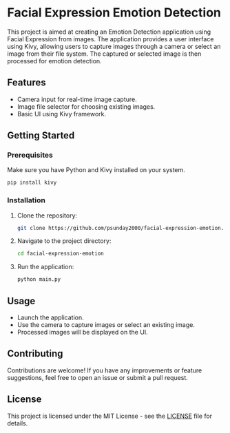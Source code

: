 # Facial Expression Emotion Detection

This project is aimed at creating an Emotion Detection application using Facial Expression from images. The application provides a user interface using Kivy, allowing users to capture images through a camera or select an image from their file system. The captured or selected image is then processed for emotion detection.

## Features

- Camera input for real-time image capture.
- Image file selector for choosing existing images.
- Basic UI using Kivy framework.

## Getting Started

### Prerequisites

Make sure you have Python and Kivy installed on your system.

```bash
pip install kivy
```

### Installation

1. Clone the repository:

   ```bash
   git clone https://github.com/psunday2000/facial-expression-emotion.git
   ```

2. Navigate to the project directory:

   ```bash
   cd facial-expression-emotion
   ```

3. Run the application:

   ```bash
   python main.py
   ```

## Usage

- Launch the application.
- Use the camera to capture images or select an existing image.
- Processed images will be displayed on the UI.

## Contributing

Contributions are welcome! If you have any improvements or feature suggestions, feel free to open an issue or submit a pull request.

## License

This project is licensed under the MIT License - see the [LICENSE](LICENSE) file for details.
